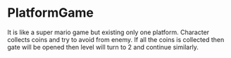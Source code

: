 # PlatformGame
 It is like a super mario game but existing only one platform. Character collects coins and try to avoid from enemy. 
 If all the coins is collected then gate will be opened then level will turn to 2 and continue similarly.

